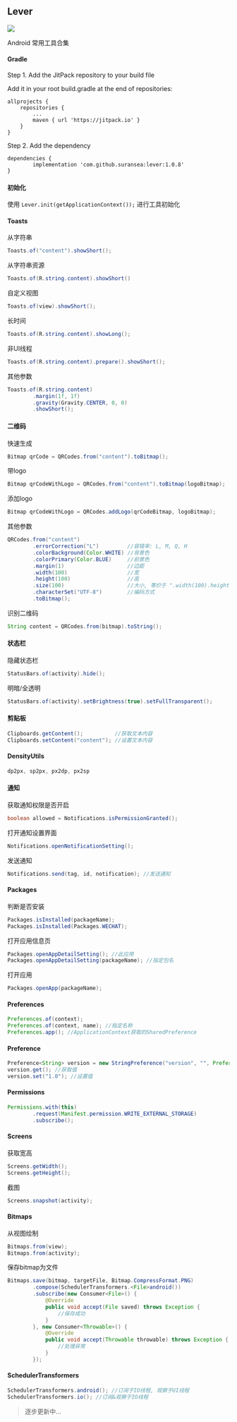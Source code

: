 ## Lever

[![](https://jitpack.io/v/suransea/lever.svg)](https://jitpack.io/#suransea/lever)

Android 常用工具合集


#### Gradle

Step 1. Add the JitPack repository to your build file

Add it in your root build.gradle at the end of repositories:

	allprojects {
		repositories {
			...
			maven { url 'https://jitpack.io' }
		}
	}

Step 2. Add the dependency

	dependencies {
	        implementation 'com.github.suransea:lever:1.0.8'
	}


#### 初始化

使用 `Lever.init(getApplicationContext());` 进行工具初始化

#### Toasts

从字符串

```java
Toasts.of("content").showShort();
```

从字符串资源

```java
Toasts.of(R.string.content).showShort()
```

自定义视图

```java
Toasts.of(view).showShort();
```

长时间

```java
Toasts.of(R.string.content).showLong();
```

非UI线程

```java
Toasts.of(R.string.content).prepare().showShort();
```

其他参数

```java
Toasts.of(R.string.content)
        .margin(1f, 1f)
        .gravity(Gravity.CENTER, 0, 0)
        .showShort();
```

#### 二维码

快速生成

```java
Bitmap qrCode = QRCodes.from("content").toBitmap();
```

带logo

```java
Bitmap qrCodeWithLogo = QRCodes.from("content").toBitmap(logoBitmap);
```

添加logo

```java
Bitmap qrCodeWithLogo = QRCodes.addLogo(qrCodeBitmap, logoBitmap);
```

其他参数

```java
QRCodes.from("content")
        .errorCorrection("L")         //容错率: L, M, Q, H
        .colorBackground(Color.WHITE) //背景色
        .colorPrimary(Color.BLUE)     //前景色
        .margin(1)                    //边距
        .width(100)                   //宽
        .height(100)                  //高
        .size(100)                    //大小, 等价于 ".width(100).height(100)"
        .characterSet("UTF-8")        //编码方式
        .toBitmap();
```

识别二维码

```java
String content = QRCodes.from(bitmap).toString();
```

#### 状态栏

隐藏状态栏

```java
StatusBars.of(activity).hide();
```

明暗/全透明

```java
StatusBars.of(activity).setBrightness(true).setFullTransparent();
```

#### 剪贴板

```java
Clipboards.getContent();          //获取文本内容
Clipboards.setContent("content"); //设置文本内容
```

#### DensityUtils

```java
dp2px, sp2px, px2dp, px2sp
```

#### 通知

获取通知权限是否开启

```java
boolean allowed = Notifications.isPermissionGranted();
```

打开通知设置界面

```java
Notifications.openNotificationSetting();
```

发送通知
```java
Notifications.send(tag, id, notification); //发送通知
```

#### Packages

判断是否安装

```java
Packages.isInstalled(packageName);
Packages.isInstalled(Packages.WECHAT);
```

打开应用信息页

```java
Packages.openAppDetailSetting(); //此应用
Packages.openAppDetailSetting(packageName); //指定包名
```

打开应用

```java
Packages.openApp(packageName);
```

#### Preferences

```java
Preferences.of(context);
Preferences.of(context, name); //指定名称
Preferences.app(); //ApplicationContext获取的SharedPreference
```

#### Preference

```java
Preference<String> version = new StringPreference("version", "", Preferences.of(context));
version.get(); //获取值
version.set("1.0"); //设置值 
```

#### Permissions

```java
Permissions.with(this)
        .request(Manifest.permission.WRITE_EXTERNAL_STORAGE)
        .subscribe();
```

#### Screens

获取宽高

```java
Screens.getWidth();
Screens.getHeight();
```

截图

```java
Screens.snapshot(activity);
```

#### Bitmaps

从视图绘制

```java
Bitmaps.from(view);
Bitmaps.from(activity);
```

保存bitmap为文件

```java
Bitmaps.save(bitmap, targetFile, Bitmap.CompressFormat.PNG)
        .compose(SchedulerTransformers.<File>android())
        .subscribe(new Consumer<File>() {
            @Override
            public void accept(File saved) throws Exception {
                //保存成功
            }
        }, new Consumer<Throwable>() {
            @Override
            public void accept(Throwable throwable) throws Exception {
                //处理异常
            }
        });
```

#### SchedulerTransformers

```java
SchedulerTransformers.android(); //订阅于IO线程, 观察于UI线程
SchedulerTransformers.io(); //订阅&观察于IO线程
```

> 逐步更新中...